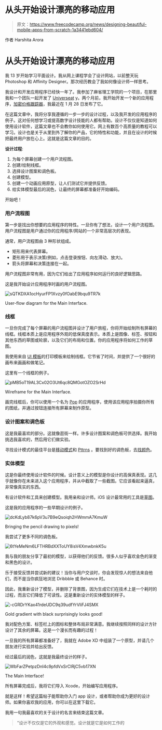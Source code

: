# 从头开始设计漂亮的移动应用

> 原文：<https://www.freecodecamp.org/news/designing-beautiful-mobile-apps-from-scratch-1a3441ebd604/>

作者 Harshita Arora

# 从头开始设计漂亮的移动应用

我 13 岁开始学习平面设计。我从网上课程学会了设计网站，以前整天玩 Photoshop 和 Affinity Designer。那次经历教会了我如何像设计师一样思考。

我设计和开发应用程序已经快一年了。我参加了麻省理工学院的一个项目，在那里我和一个团队一起开发了 [Universeat](http://universeatyapp.com/) y。两个月前，我开始开发一个新的应用程序，[加密价格跟踪器](https://itunes.apple.com/us/app/crypto-price-tracker/id1333696099?ls=1&mt=8)，我最近在 1 月 28 日发布了它。

在这篇文章中，我将分享我遵循的一步一步的设计过程，以及我开发的应用程序的例子。这对任何想学习或提高数字设计技能的人都有帮助。设计不仅仅是知道如何使用设计软件，这篇文章也不会教你如何使用它。网上有数百个高质量的教程可以学习。设计也是关于从里到外了解你的产品，它的特性和功能，并且在设计的时候把最终用户放在心上。这就是这篇文章的目的。

**设计过程**:

1.  为每个屏幕创建一个用户流程图。
2.  创建/绘制线框。
3.  选择设计图案和调色板。
4.  创建模型。
5.  创建一个动画应用原型，让人们测试它并提供反馈。
6.  给实体模型最后的润色，让最终的屏幕都准备好开始编码。

开始吧！

### **用户流程图**

第一步是找出你想要的应用程序的特性。一旦你有了想法，设计一个用户流程图。用户流程图是用户通过你的应用程序/网站的一个非常高层次的表现。

通常，用户流程图由 3 种形状组成。

*   矩形用来代表屏幕。
*   菱形用于表示决策(例如，点击登录按钮、向左滑动、放大)。
*   箭头将屏幕和决策连接在一起。

用户流程图非常有用，因为它们给出了应用程序如何运行的良好逻辑思路。

这是我开始设计应用程序时画的用户流程图。

![sQTKDXA1ocHyurFP1Xvzy0fOabE9bqu9TR7k](img/aa3db70c18a7a5bf8a39b6fa44c30f87.png)

User-flow diagram for the Main Interface.

### **线框**

一旦你完成了每个屏幕的用户流程图并设计了用户旅程，你将开始绘制所有屏幕的线框。线框本质上是应用程序外观的低保真度表示。本质上是图像、标签、按钮和其他东西的草图或轮廓，以及它们的布局和位置。你的应用程序将如何工作的草图。

我使用来自 [UI 模板](https://www.uistencils.com/blogs/news/ui-stencils-drafting-templates)的打印模板来绘制线框。它节省了时间，并提供了一个很好的画布来画画和做笔记。

这里有一个线框的例子。

![pMB5oT19AL3Cx02O3Ut6qc8QMGotOZO2SrHd](img/accb28a8bc635cf8601f7a902aec6eec.png)

Wireframe for the Main Interface.

画完线框后，你可以使用一个名为 [Pop](https://itunes.apple.com/us/app/pop-prototyping-on-paper/id555647796?mt=8) 的应用程序，使用该应用程序拍摄你所有的图纸，并通过按钮连接所有屏幕来制作原型。

### **设计图案和调色板**

这是我最喜欢的部分。这就像逛街一样。许多设计图案和调色板可供选择。我开始挑选我喜欢的，然后用它们做实验。

寻找设计模式的最佳平台是[移动模式](http://mobile-patterns.com/)和 [Pttrns](https://pttrns.com/) 。要找到好的调色板，去[找颜色](http://colorhunt.co/)。

### **实体模型**

这是你最终使用设计软件的时候。设计意义上的模型是你设计的高保真表现。这几乎就像你在未来进入这个应用程序，并从中截取了一些截图。它应该看起来逼真，非常像真实的东西。

有设计软件和工具来创建模型。我用亲和设计师。iOS 设计最常用的工具是[草图](https://sketchapp.com/)。

这是我的应用程序的一些早期设计的例子。

![dcKdLyb87k6pV3u7B9eQsoiqh2HWmmA7KmuW](img/2e4b48b0f8c9e7541417e1a893c5fffc.png)

Bringing the pencil drawing to pixels!

我尝试了更多不同的调色板。

![6tYeMeNm6LFTHRBdXXToUY8isV4XmwbnkK5u](img/cb491ea96363628464a57adaea6c2f27.png)

我与我的朋友分享了最初的模型，以获得他们的反馈。很多人似乎喜欢金色的渐变和黑色的设计。

乐于接受反馈并尝试新的建议！当你与用户交谈时，你会发现惊人的想法来自他们，而不是当你疯狂地浏览 Dribbble 或 Behance 时。

因此，我重新设计了模型，并删除了背景图，因为生成它们在技术上是一个耗时的过程，而且它们降低了可读性。这是重新设计的实体模型的样子。

![-cGRDrYKax41rdeUDC9q39udfYrVliFJ4SMX](img/9967ef301ffe915d17ef5ab7df84b14f.png)

Gold gradient with black surprisingly looks good!

我对配色方案、标签栏上的图标和整体布局非常满意。我继续按照同样的设计方针设计了其余的屏幕。这是一个漫长而有趣的过程！

一旦我的所有屏幕都准备好了，我就在 Adobe XD 中组装了一个原型，并请几个朋友进行实验并给出反馈。

经过最后的润色，这就是我最终设计的样子。

![WbFarZPetpzDnI4c9pfdVxSrClRjC5vb17XN](img/7f3d361d051d17bf387ab1b0bacd156e.png)

The Main Interface!

所有屏幕完成后，我将它们导入 Xcode，开始编写应用程序。

就是这样！希望这篇帖子能帮助你入门 app 设计，或者帮助你成为更好的设计师。如果你喜欢我的应用，你可以在这里下载它。

我用一句我最喜欢的关于设计的名言来结束这篇文章。

> “设计不仅仅是它的外观和感觉。设计就是它是如何工作的